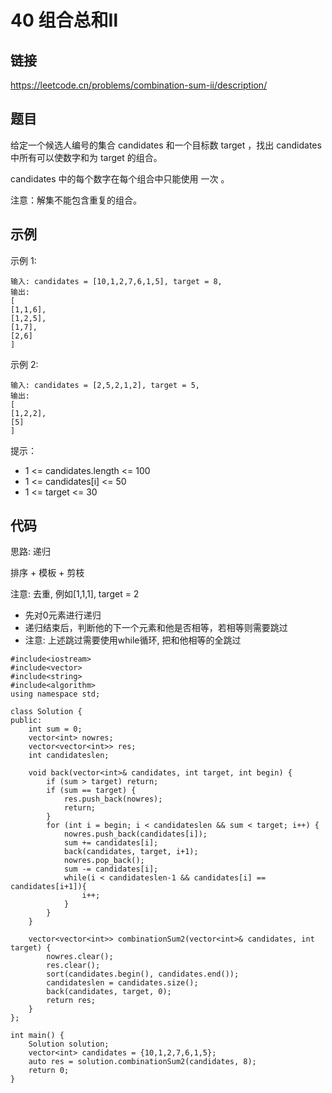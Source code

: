 # 40 组合总和Ⅱ
## 链接
https://leetcode.cn/problems/combination-sum-ii/description/

## 题目 
给定一个候选人编号的集合 candidates 和一个目标数 target ，找出 candidates 中所有可以使数字和为 target 的组合。

candidates 中的每个数字在每个组合中只能使用 一次 。

注意：解集不能包含重复的组合。 

## 示例
示例 1:
```
输入: candidates = [10,1,2,7,6,1,5], target = 8,
输出:
[
[1,1,6],
[1,2,5],
[1,7],
[2,6]
]
```
示例 2:
```
输入: candidates = [2,5,2,1,2], target = 5,
输出:
[
[1,2,2],
[5]
]
```

提示：

- 1 <= candidates.length <= 100
- 1 <= candidates[i] <= 50
- 1 <= target <= 30

## 代码
思路: 递归

排序 + 模板 + 剪枝

注意: 去重, 例如[1,1,1], target = 2
- 先对0元素进行递归
- 递归结束后，判断他的下一个元素和他是否相等，若相等则需要跳过
- 注意: 上述跳过需要使用while循环, 把和他相等的全跳过


```
#include<iostream>
#include<vector>
#include<string>
#include<algorithm>
using namespace std;

class Solution {
public:
    int sum = 0;
    vector<int> nowres;
    vector<vector<int>> res;
    int candidateslen;
    
    void back(vector<int>& candidates, int target, int begin) {
        if (sum > target) return;
        if (sum == target) {
            res.push_back(nowres);
            return;
        }
        for (int i = begin; i < candidateslen && sum < target; i++) {
            nowres.push_back(candidates[i]);
            sum += candidates[i];
            back(candidates, target, i+1);
            nowres.pop_back();
            sum -= candidates[i];
            while(i < candidateslen-1 && candidates[i] == candidates[i+1]){
                i++;
            }
        }
    }
    
    vector<vector<int>> combinationSum2(vector<int>& candidates, int target) {
        nowres.clear();
        res.clear();
        sort(candidates.begin(), candidates.end());
        candidateslen = candidates.size();
        back(candidates, target, 0);
        return res;
    }
};

int main() {
    Solution solution;
    vector<int> candidates = {10,1,2,7,6,1,5};
    auto res = solution.combinationSum2(candidates, 8);
    return 0;
}
```